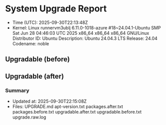 # System Upgrade Report
- Time (UTC): 2025-09-30T22:13:48Z
- Kernel: Linux runnervm3ublj 6.11.0-1018-azure #18~24.04.1-Ubuntu SMP Sat Jun 28 04:46:03 UTC 2025 x86_64 x86_64 x86_64 GNU/Linux
Distributor ID:	Ubuntu
Description:	Ubuntu 24.04.3 LTS
Release:	24.04
Codename:	noble

## Upgradable (before)

## Upgradable (after)

### Summary
- Updated at: 2025-09-30T22:15:08Z
- Files:
UPGRADE.md
apt-version.txt
packages.after.txt
packages.before.txt
upgradable.after.txt
upgradable.before.txt
upgrade.raw.log

